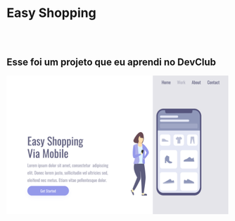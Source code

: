 <h1>Easy Shopping</h1>
<br>
<br>
<h2>Esse foi um projeto que eu aprendi no DevClub</h2>


<img src="https://github.com/08Gabrielluis/easy-shoppi/blob/main/img/gitprojeto2i1.png?raw=true" />
